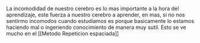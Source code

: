 La incomodidad de nuestro cerebro es lo mas importante a la hora del aprendizaje, este fuerza a nuestro cerebro a aprender, en mas, si no nos sentirmo incomodos cuando estudiamos es porque basicamente lo estamos haciendo mal o ingeriendo conocimiento de manera muy sutil. Esto se ve mucho en el [[Metodo Repeticion espaciada]]